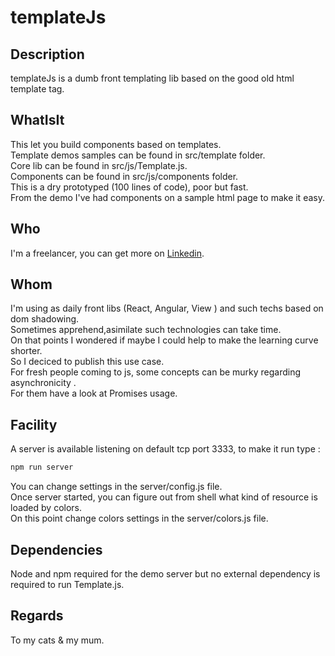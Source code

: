 # templateJs  

## Description  
templateJs is a dumb front templating lib based on the good old html template tag.  

## WhatIsIt  

This let you build components based on templates.  
Template demos samples can be found in src/template folder.  
Core lib can be found in src/js/Template.js.  
Components can be found in src/js/components folder.  
This is a dry prototyped (100 lines of code), poor but fast.  
From the demo I've had components on a sample html page to make it easy.  

## Who  

I'm a freelancer, you can get more on [Linkedin](https://www.linkedin.com/in/pierre-fromager-197b4b6/ "My profile").  

## Whom  

I'm using as daily front libs (React, Angular, View ) and such techs based on dom shadowing.  
Sometimes apprehend,asimilate such technologies can take time.  
On that points I wondered if maybe I could help to make the learning curve shorter.  
So I deciced to publish this use case.  
For fresh people coming to js, some concepts can be murky regarding asynchronicity .  
For them have a look at Promises usage.  

## Facility  
A server is available listening on default tcp port 3333, to make it run type :  

```bash
npm run server
```

You can change settings in the server/config.js file.  
Once server started, you can figure out from shell what kind of resource is loaded by colors.  
On this point change colors settings in the server/colors.js file.  

## Dependencies  

Node and npm required for the demo server but no external dependency is required to run Template.js.  

## Regards  

To my cats & my mum.